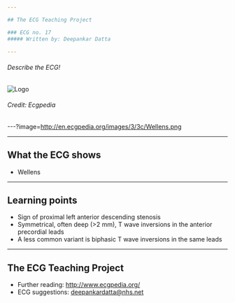```yaml
---

## The ECG Teaching Project

### ECG no. 17
##### Written by: Deepankar Datta

---
```


###### Describe the ECG!

![Logo](http://en.ecgpedia.org/images/3/3c/Wellens.png)

###### Credit: Ecgpedia

---?image=http://en.ecgpedia.org/images/3/3c/Wellens.png

---

## What the ECG shows

- Wellens

---

## Learning points

- Sign of proximal left anterior descending stenosis
- Symmetrical, often deep (>2 mm), T wave inversions in the anterior precordial leads
- A less common variant is biphasic T wave inversions in the same leads

---

## The ECG Teaching Project

- Further reading: http://www.ecgpedia.org/
- ECG suggestions: deepankardatta@nhs.net

